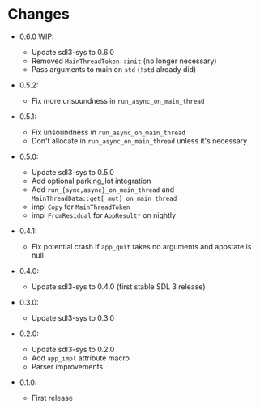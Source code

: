 # Changes

- 0.6.0 WIP:
    - Update sdl3-sys to 0.6.0
    - Removed `MainThreadToken::init` (no longer necessary)
    - Pass arguments to main on `std` (`!std` already did)

- 0.5.2:
    - Fix more unsoundness in `run_async_on_main_thread`

- 0.5.1:
    - Fix unsoundness in `run_async_on_main_thread`
    - Don't allocate in `run_async_on_main_thread` unless it's necessary

- 0.5.0:
    - Update sdl3-sys to 0.5.0
    - Add optional parking_lot integration
    - Add `run_{sync,async}_on_main_thread` and `MainThreadData::get[_mut]_on_main_thread`
    - impl `Copy` for `MainThreadToken`
    - impl `FromResidual` for `AppResult*` on nightly

- 0.4.1:
    - Fix potential crash if `app_quit` takes no arguments and appstate is null

- 0.4.0:
    - Update sdl3-sys to 0.4.0 (first stable SDL 3 release)

- 0.3.0:
    - Update sdl3-sys to 0.3.0

- 0.2.0:
    - Update sdl3-sys to 0.2.0
    - Add `app_impl` attribute macro
    - Parser improvements

- 0.1.0:
    - First release
